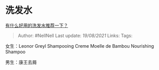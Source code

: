 # 洗发水
[有什么好用的洗发水推荐一下？](https://www.zhihu.com/question/264733291/answer/1866679199)

> Author: #NellNell
Last update: *19/08/2021*
Links:
Tags:

女生：Leonor Greyl Shampooing Creme Moelle de Bambou Nourishing Shampoo

男生：康王去屑
